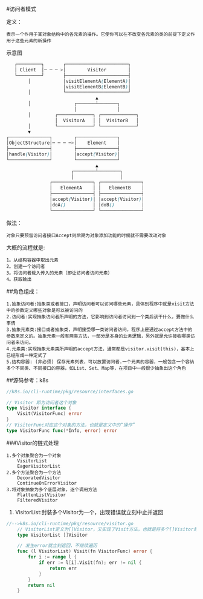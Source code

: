 #访问者模式

定义：

    表示一个作用于某对象结构中的各元素的操作。它使你可以在不改变各元素的类的前提下定义作用于这些元素的新操作
示意图

```css
   ┌─────────┐       ┌───────────────────────┐
   │ Client  │─ ─ ─ >│        Visitor        │
   └─────────┘       ├───────────────────────┤
        │            │visitElementA(ElementA)│
                     │visitElementB(ElementB)│
        │            └───────────────────────┘
                                 ▲
        │                ┌───────┴───────┐
                         │               │
        │         ┌─────────────┐ ┌─────────────┐
                  │  VisitorA   │ │  VisitorB   │
        │         └─────────────┘ └─────────────┘
        ▼
┌───────────────┐        ┌───────────────┐
│ObjectStructure│─ ─ ─ ─>│    Element    │
├───────────────┤        ├───────────────┤
│handle(Visitor)│        │accept(Visitor)│
└───────────────┘        └───────────────┘
                                 ▲
                        ┌────────┴────────┐
                        │                 │
                ┌───────────────┐ ┌───────────────┐
                │   ElementA    │ │   ElementB    │
                ├───────────────┤ ├───────────────┤
                │accept(Visitor)│ │accept(Visitor)│
                │doA()          │ │doB()          │
                └───────────────┘ └───────────────┘
```

做法：

	对象只要预留访问者接口Accept则后期为对象添加功能的时候就不需要改动对象
大概的流程就是:

	1。从结构容器中取出元素
	2。创建一个访问者
	3。将访问者载入传入的元素（即让访问者访问元素）
	4。获取输出

##角色组成：

	1.抽象访问者:抽象类或者接口，声明访问者可以访问哪些元素，具体到程序中就是visit方法中的参数定义哪些对象是可以被访问的
	2.访问者:实现抽象访问者所声明的方法，它影响到访问者访问到一个类后该干什么，要做什么事情
	3.抽象元素类:接口或者抽象类，声明接受哪一类访问者访问，程序上是通过accept方法中的参数来定义的。抽象元素一般有两类方法，一部分是本身的业务逻辑，另外就是允许接收哪类访问者来访问。
	4.元素类:实现抽象元素类所声明的accept方法，通常都是visitor.visit(this)，基本上已经形成一种定式了
	5.结构容器: (非必须) 保存元素列表，可以放置访问者.一个元素的容器，一般包含一个容纳多个不同类、不同接口的容器，如List、Set、Map等，在项目中一般很少抽象出这个角色

##源码参考：k8s
```go
//k8s.io/cli-runtime/pkg/resource/interfaces.go

// Visitor 即为访问者这个对象
type Visitor interface {
    Visit(VisitorFunc) error
}
// VisitorFunc对应这个对象的方法，也就是定义中的“操作”
type VisitorFunc func(*Info, error) error
```

###Visitor的链式处理

	1.多个对象聚合为一个对象
		VisitorList
		EagerVisitorList
	2.多个方法聚合为一个方法
		DecoratedVisitor
		ContinueOnErrorVisitor
	3.将对象抽象为多个底层对象，逐个调用方法
		FlattenListVisitor
		FilteredVisitor
	
1. VisitorList:封装多个Visitor为一个，出现错误就立刻中止并返回  

```go
//-->k8s.io/cli-runtime/pkg/resource/visitor.go
	// VisitorList定义为[]Visitor，又实现了Visit方法，也就是将多个[]Visitor封装为一个Visitor
	type VisitorList []Visitor

	// 发生error就立刻返回，不继续遍历
	func (l VisitorList) Visit(fn VisitorFunc) error {
		for i := range l {
			if err := l[i].Visit(fn); err != nil {
				return err
			}
		}
		return nil
	}

```
